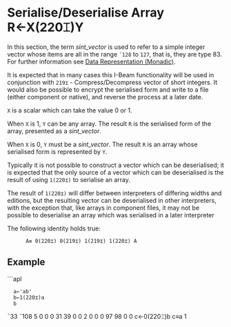 
<!-- Hidden search keywords -->
<div style="display: none;">
  220⌶
</div>






<h1 class="heading"><span class="name">Serialise/Deserialise Array</span> <span class="command">R←X(220⌶)Y</span></h1>



In this section, the term *sint_vector* is used to refer to a simple integer vector whose items are all in the range `¯128` to `127`, that is, they are type 83. 
 For further information see [Data Representation (Monadic)](../system-functions/data-representation-monadic.md).


It is expected that in many cases this I-Beam functionality will be used in conjunction with `219⌶` - Compress/Decompress vector of short integers. It would also be possible to encrypt the serialised form and write to a file (either component or native), and reverse the process at a later date.



`X` is a scalar which can take the value 0 or 1.


When `X` is 1, `Y` can be any array. The result `R` is the serialised form of the array, presented as a *sint_vector*.


When `X` is 0, `Y` must be a *sint_vector*. The result `R` is an array whose serialised form is represented by `Y`.


Typically it is not possible to construct a vector which can be deserialised; it is expected that the only source of a vector which can be deserialised is the result of using `1(220⌶)` to serialise an array.


The result of `1(220⌶)` will differ between interpreters of differing widths and editions, but the resulting vector can be deserialised in other interpreters, with the exception that, like arrays in component files, it may not be possible to deserialise an array which was serialised in a later interpreter



The following identity holds true:
```apl
      A≡ 0(220⌶) 0(219⌶) 1(219⌶) 1(220⌶) A
```


<h2 class="example">Example</h2>
```apl

      a←'ab'
      b←1(220⌶)a
      b
¯33 ¯108 5 0 0 0 31 39 0 0 2 0 0 0 97 98 0 0
      c←0(220⌶)b
      c≡a
1	 
     
```



